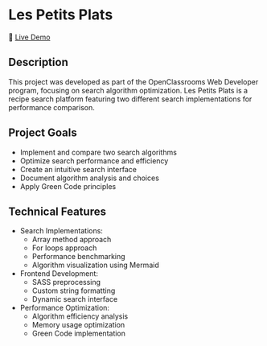 # Les Petits Plats

🔗 [Live Demo](https://julien-ba.github.io/project7/)

## Description

This project was developed as part of the OpenClassrooms Web Developer program, focusing on search algorithm optimization. Les Petits Plats is a recipe search platform featuring two different search implementations for performance comparison.

## Project Goals

-   Implement and compare two search algorithms
-   Optimize search performance and efficiency
-   Create an intuitive search interface
-   Document algorithm analysis and choices
-   Apply Green Code principles

## Technical Features

-   Search Implementations:
    -   Array method approach
    -   For loops approach
    -   Performance benchmarking
    -   Algorithm visualization using Mermaid
-   Frontend Development:
    -   SASS preprocessing
    -   Custom string formatting
    -   Dynamic search interface
-   Performance Optimization:
    -   Algorithm efficiency analysis
    -   Memory usage optimization
    -   Green Code implementation

